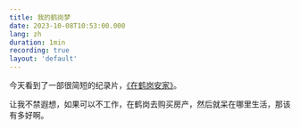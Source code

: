 ```yaml
---
title: 我的鹤岗梦
date: 2023-10-08T10:53:00.000
lang: zh
duration: 1min
recording: true
layout: 'default'
---
```


今天看到了一部很简短的纪录片，[《在鹤岗安家》](https://www.youtube.com/watch?v=QTNKOkR69jQ&t=1s)。

<YouTube src="https://www.youtube.com/watch?v=QTNKOkR69jQ&t=1s" />

让我不禁遐想，如果可以不工作，在鹤岗去购买房产，然后就呆在哪里生活，那该有多好啊。
